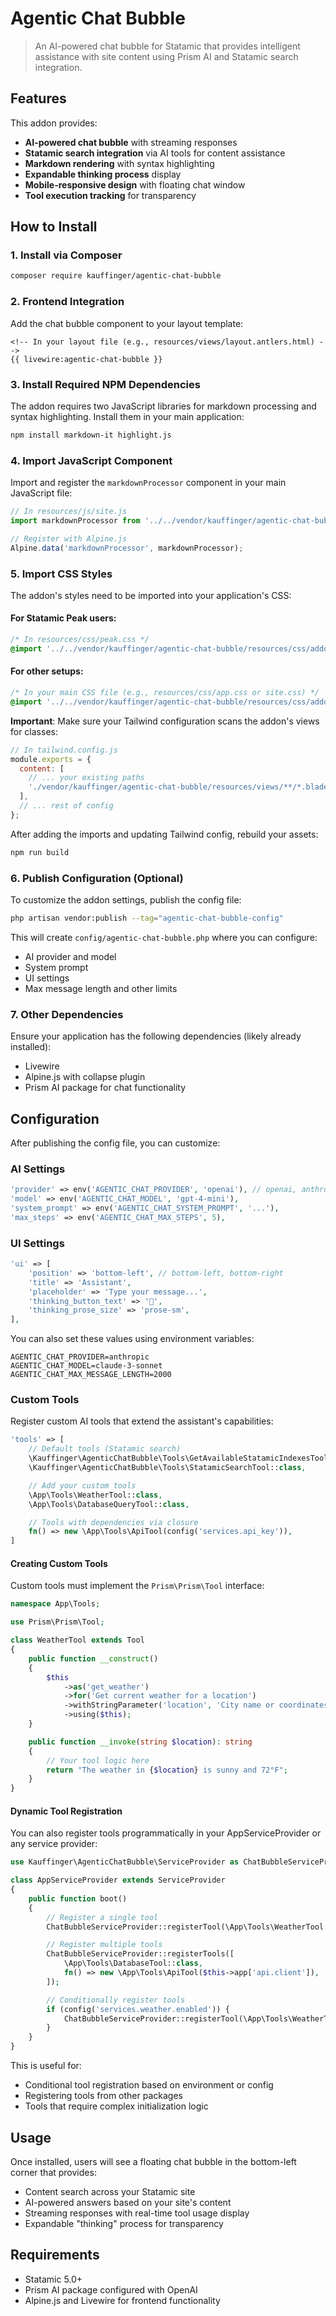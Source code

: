 # Agentic Chat Bubble

> An AI-powered chat bubble for Statamic that provides intelligent assistance with site content using Prism AI and Statamic search integration.

## Features

This addon provides:

- **AI-powered chat bubble** with streaming responses
- **Statamic search integration** via AI tools for content assistance
- **Markdown rendering** with syntax highlighting
- **Expandable thinking process** display
- **Mobile-responsive design** with floating chat window
- **Tool execution tracking** for transparency

## How to Install

### 1. Install via Composer

```bash
composer require kauffinger/agentic-chat-bubble
```

### 2. Frontend Integration

Add the chat bubble component to your layout template:

```antlers
<!-- In your layout file (e.g., resources/views/layout.antlers.html) -->
{{ livewire:agentic-chat-bubble }}
```

### 3. Install Required NPM Dependencies

The addon requires two JavaScript libraries for markdown processing and syntax highlighting. Install them in your main application:

```bash
npm install markdown-it highlight.js
```

### 4. Import JavaScript Component

Import and register the `markdownProcessor` component in your main JavaScript file:

```js
// In resources/js/site.js
import markdownProcessor from '../../vendor/kauffinger/agentic-chat-bubble/resources/js/components/markdownProcessor.js';

// Register with Alpine.js
Alpine.data('markdownProcessor', markdownProcessor);
```

### 5. Import CSS Styles

The addon's styles need to be imported into your application's CSS:

#### For Statamic Peak users:

```css
/* In resources/css/peak.css */
@import '../../vendor/kauffinger/agentic-chat-bubble/resources/css/addon.css';
```

#### For other setups:

```css
/* In your main CSS file (e.g., resources/css/app.css or site.css) */
@import '../../vendor/kauffinger/agentic-chat-bubble/resources/css/addon.css';
```

**Important**: Make sure your Tailwind configuration scans the addon's views for classes:

```js
// In tailwind.config.js
module.exports = {
  content: [
    // ... your existing paths
    './vendor/kauffinger/agentic-chat-bubble/resources/views/**/*.blade.php',
  ],
  // ... rest of config
};
```

After adding the imports and updating Tailwind config, rebuild your assets:

```bash
npm run build
```

### 6. Publish Configuration (Optional)

To customize the addon settings, publish the config file:

```bash
php artisan vendor:publish --tag="agentic-chat-bubble-config"
```

This will create `config/agentic-chat-bubble.php` where you can configure:

- AI provider and model
- System prompt
- UI settings
- Max message length and other limits

### 7. Other Dependencies

Ensure your application has the following dependencies (likely already installed):

- Livewire
- Alpine.js with collapse plugin
- Prism AI package for chat functionality

## Configuration

After publishing the config file, you can customize:

### AI Settings

```php
'provider' => env('AGENTIC_CHAT_PROVIDER', 'openai'), // openai, anthropic, google, ollama
'model' => env('AGENTIC_CHAT_MODEL', 'gpt-4-mini'),
'system_prompt' => env('AGENTIC_CHAT_SYSTEM_PROMPT', '...'),
'max_steps' => env('AGENTIC_CHAT_MAX_STEPS', 5),
```

### UI Settings

```php
'ui' => [
    'position' => 'bottom-left', // bottom-left, bottom-right
    'title' => 'Assistant',
    'placeholder' => 'Type your message...',
    'thinking_button_text' => '🧠',
    'thinking_prose_size' => 'prose-sm',
],
```

You can also set these values using environment variables:

```env
AGENTIC_CHAT_PROVIDER=anthropic
AGENTIC_CHAT_MODEL=claude-3-sonnet
AGENTIC_CHAT_MAX_MESSAGE_LENGTH=2000
```

### Custom Tools

Register custom AI tools that extend the assistant's capabilities:

```php
'tools' => [
    // Default tools (Statamic search)
    \Kauffinger\AgenticChatBubble\Tools\GetAvailableStatamicIndexesTool::class,
    \Kauffinger\AgenticChatBubble\Tools\StatamicSearchTool::class,

    // Add your custom tools
    \App\Tools\WeatherTool::class,
    \App\Tools\DatabaseQueryTool::class,

    // Tools with dependencies via closure
    fn() => new \App\Tools\ApiTool(config('services.api_key')),
]
```

#### Creating Custom Tools

Custom tools must implement the `Prism\Prism\Tool` interface:

```php
namespace App\Tools;

use Prism\Prism\Tool;

class WeatherTool extends Tool
{
    public function __construct()
    {
        $this
            ->as('get_weather')
            ->for('Get current weather for a location')
            ->withStringParameter('location', 'City name or coordinates')
            ->using($this);
    }

    public function __invoke(string $location): string
    {
        // Your tool logic here
        return "The weather in {$location} is sunny and 72°F";
    }
}
```

#### Dynamic Tool Registration

You can also register tools programmatically in your AppServiceProvider or any service provider:

```php
use Kauffinger\AgenticChatBubble\ServiceProvider as ChatBubbleServiceProvider;

class AppServiceProvider extends ServiceProvider
{
    public function boot()
    {
        // Register a single tool
        ChatBubbleServiceProvider::registerTool(\App\Tools\WeatherTool::class);

        // Register multiple tools
        ChatBubbleServiceProvider::registerTools([
            \App\Tools\DatabaseTool::class,
            fn() => new \App\Tools\ApiTool($this->app['api.client']),
        ]);

        // Conditionally register tools
        if (config('services.weather.enabled')) {
            ChatBubbleServiceProvider::registerTool(\App\Tools\WeatherTool::class);
        }
    }
}
```

This is useful for:

- Conditional tool registration based on environment or config
- Registering tools from other packages
- Tools that require complex initialization logic

## Usage

Once installed, users will see a floating chat bubble in the bottom-left corner that provides:

- Content search across your Statamic site
- AI-powered answers based on your site's content
- Streaming responses with real-time tool usage display
- Expandable "thinking" process for transparency

## Requirements

- Statamic 5.0+
- Prism AI package configured with OpenAI
- Alpine.js and Livewire for frontend functionality
